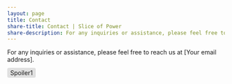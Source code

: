 ```yaml
---
layout: page
title: Contact
share-title: Contact | Slice of Power
share-description: For any inquiries or assistance, please feel free to reach us at our email adresss here.
---
```


For any inquiries or assistance, please feel free to reach us at [Your email address].

<div style="position: relative;">
  <input type="checkbox" style="opacity: 0; position: absolute; left: -9999px;" id="spoiler" />
  <label for="spoiler" style="cursor: pointer; user-select: none; padding: 0.2em 0.5em; background-color: #e0e0e0; border-radius: 4px;">Spoiler1</label>
  <div style="visibility: hidden; margin-top: 0.5em;">
    <!-- Your spoiler content here -->
    This is a spoiler! It will be hidden by default.
  </div>
</div>


